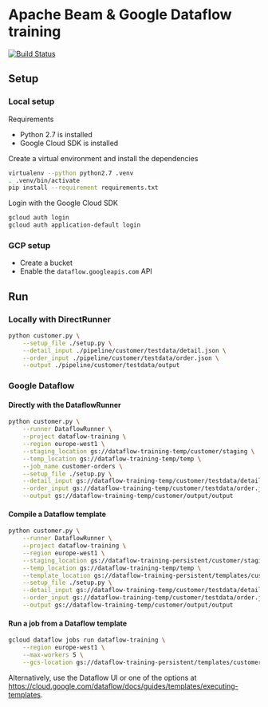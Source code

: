 # Apache Beam & Google Dataflow training

[![Build Status](https://travis-ci.org/Xennis/beam-dataflow-training.svg?branch=master)](https://travis-ci.org/Xennis/beam-dataflow-training)

## Setup

### Local setup

Requirements
* Python 2.7 is installed
* Google Cloud SDK is installed

Create a virtual environment and install the dependencies
```sh
virtualenv --python python2.7 .venv
. .venv/bin/activate
pip install --requirement requirements.txt
```

Login with the Google Cloud SDK
```sh
gcloud auth login
gcloud auth application-default login
```

### GCP setup

* Create a bucket
* Enable the `dataflow.googleapis.com` API

## Run

### Locally with DirectRunner

```sh
python customer.py \
    --setup_file ./setup.py \
    --detail_input ./pipeline/customer/testdata/detail.json \
    --order_input ./pipeline/customer/testdata/order.json \
    --output ./pipeline/customer/testdata/output
```

### Google Dataflow

#### Directly with the DataflowRunner

```sh
python customer.py \
    --runner DataflowRunner \
    --project dataflow-training \
    --region europe-west1 \
    --staging_location gs://dataflow-training-temp/customer/staging \
    --temp_location gs://dataflow-training-temp/temp \
    --job_name customer-orders \
    --setup_file ./setup.py \
    --detail_input gs://dataflow-training-temp/customer/testdata/detail.json \
    --order_input gs://dataflow-training-temp/customer/testdata/order.json \
    --output gs://dataflow-training-temp/customer/output/output
```

#### Compile a Dataflow template

```sh
python customer.py \
    --runner DataflowRunner \
    --project dataflow-training \
    --region europe-west1 \
    --staging_location gs://dataflow-training-persistent/customer/staging \
    --temp_location gs://dataflow-training-temp/temp \
    --template_location gs://dataflow-training-persistent/templates/customer \
    --setup_file ./setup.py \
    --detail_input gs://dataflow-training-temp/customer/testdata/detail.json \
    --order_input gs://dataflow-training-temp/customer/testdata/order.json \
    --output gs://dataflow-training-temp/customer/output/output    
```

#### Run a job from a Dataflow template

```sh
gcloud dataflow jobs run dataflow-training \
    --region europe-west1 \
    --max-workers 5 \
    --gcs-location gs://dataflow-training-persistent/templates/customer
```

Alternatively, use the Dataflow UI or one of the options at https://cloud.google.com/dataflow/docs/guides/templates/executing-templates.
